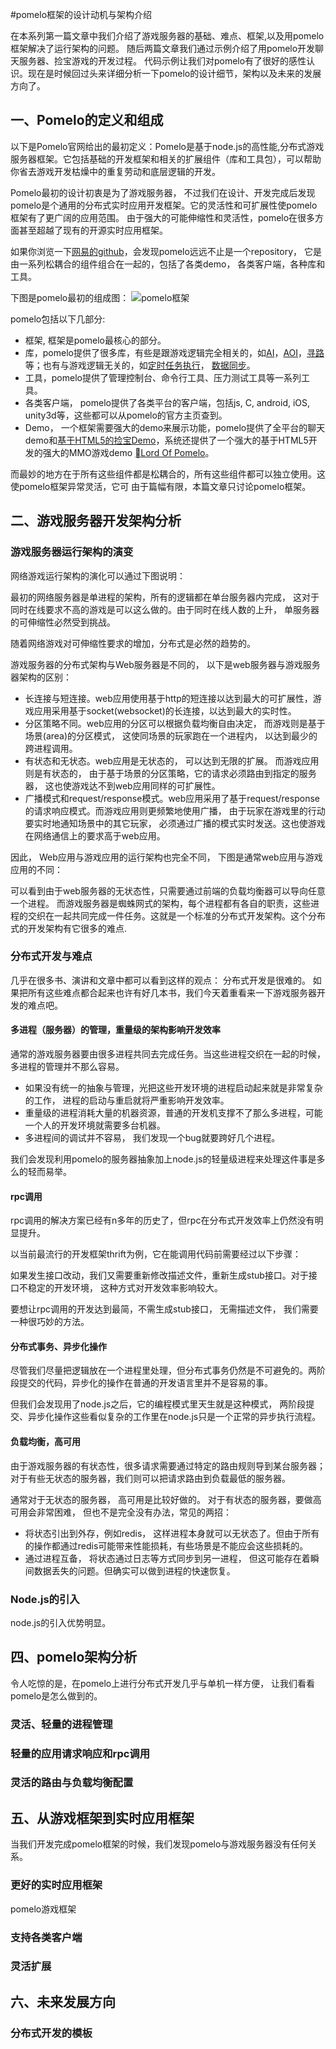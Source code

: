 #pomelo框架的设计动机与架构介绍

在本系列第一篇文章中我们介绍了游戏服务器的基础、难点、框架,以及用pomelo框架解决了运行架构的问题。 随后两篇文章我们通过示例介绍了用pomelo开发聊天服务器、捡宝游戏的开发过程。
代码示例让我们对pomelo有了很好的感性认识。现在是时候回过头来详细分析一下pomelo的设计细节，架构以及未来的发展方向了。 

## 一、Pomelo的定义和组成


以下是Pomelo官网给出的最初定义：Pomelo是基于node.js的高性能,分布式游戏服务器框架。它包括基础的开发框架和相关的扩展组件（库和工具包），可以帮助你省去游戏开发枯燥中的重复劳动和底层逻辑的开发。

Pomelo最初的设计初衷是为了游戏服务器， 不过我们在设计、开发完成后发现pomelo是个通用的分布式实时应用开发框架。它的灵活性和可扩展性使pomelo框架有了更广阔的应用范围。 由于强大的可能伸缩性和灵活性，pomelo在很多方面甚至超越了现有的开源实时应用框架。

如果你浏览一下[网易的github](https://github.com/NetEase/)，会发现pomelo远远不止是一个repository， 它是由一系列松耦合的组件组合在一起的，包括了各类demo， 各类客户端，各种库和工具。

下图是pomelo最初的组成图：
 ![pomelo框架](http://pomelo.netease.com/resource/documentImage/pomeloFramework.png)

pomelo包括以下几部分:

* 框架, 框架是pomelo最核心的部分。
* 库，pomelo提供了很多库，有些是跟游戏逻辑完全相关的，如[AI](https://github.com/NetEase/pomelo-bt)，[AOI](https://github.com/NetEase/pomelo-aoi)，[寻路](https://github.com/NetEase/pomelo-pathfinding)等；也有与游戏逻辑无关的，如[定时任务执行](https://github.com/NetEase/pomelo-scheduler)， [数据同步](https://github.com/NetEase/pomelo-sync)。
* 工具，pomelo提供了管理控制台、命令行工具、压力测试工具等一系列工具。
* 各类客户端， pomelo提供了各类平台的客户端，包括js, C, android, iOS, unity3d等，这些都可以从pomelo的官方主页查到。
* Demo， 一个框架需要强大的demo来展示功能，pomelo提供了全平台的聊天demo和[基于HTML5的捡宝Demo](https://github.com/NetEase/treasures)，系统还提供了一个强大的基于HTML5开发的强大的MMO游戏demo [Lord Of Pomelo](https://github.com/NetEase/lordofpomelo)。

而最妙的地方在于所有这些组件都是松耦合的，所有这些组件都可以独立使用。这使pomelo框架异常灵活，它可
由于篇幅有限，本篇文章只讨论pomelo框架。

## 二、游戏服务器开发架构分析

### 游戏服务器运行架构的演变

网络游戏运行架构的演化可以通过下图说明：



最初的网络服务器是单进程的架构，所有的逻辑都在单台服务器内完成， 这对于同时在线要求不高的游戏是可以这么做的。由于同时在线人数的上升， 单服务器的可伸缩性必然受到挑战。

随着网络游戏对可伸缩性要求的增加，分布式是必然的趋势的。

游戏服务器的分布式架构与Web服务器是不同的， 以下是web服务器与游戏服务器架构的区别：

* 长连接与短连接。web应用使用基于http的短连接以达到最大的可扩展性，游戏应用采用基于socket(websocket)的长连接，以达到最大的实时性。
* 分区策略不同。web应用的分区可以根据负载均衡自由决定， 而游戏则是基于场景(area)的分区模式， 这使同场景的玩家跑在一个进程内， 以达到最少的跨进程调用。
* 有状态和无状态。web应用是无状态的， 可以达到无限的扩展。 而游戏应用则是有状态的， 由于基于场景的分区策略，它的请求必须路由到指定的服务器， 这也使游戏达不到web应用同样的可扩展性。
* 广播模式和request/response模式。web应用采用了基于request/response的请求响应模式。而游戏应用则更频繁地使用广播， 由于玩家在游戏里的行动要实时地通知场景中的其它玩家， 必须通过广播的模式实时发送。这也使游戏在网络通信上的要求高于web应用。


因此， Web应用与游戏应用的运行架构也完全不同， 下图是通常web应用与游戏应用的不同：




可以看到由于web服务器的无状态性，只需要通过前端的负载均衡器可以导向任意一个进程。
而游戏服务器是蜘蛛网式的架构，每个进程都有各自的职责，这些进程的交织在一起共同完成一件任务。这就是一个标准的分布式开发架构。这个分布式的开发架构有它很多的难点.


### 分布式开发与难点

几乎在很多书、演讲和文章中都可以看到这样的观点： 分布式开发是很难的。 如果把所有这些难点都合起来也许有好几本书，我们今天着重看来一下游戏服务器开发的难点吧。

#### 多进程（服务器）的管理，重量级的架构影响开发效率

通常的游戏服务器要由很多进程共同去完成任务。当这些进程交织在一起的时候，多进程的管理并不那么容易。

* 如果没有统一的抽象与管理，光把这些开发环境的进程启动起来就是非常复杂的工作， 进程的启动与重启就将严重影响开发效率。
* 重量级的进程消耗大量的机器资源，普通的开发机支撑不了那么多进程，可能一个人的开发环境就需要多台机器。
* 多进程间的调试并不容易， 我们发现一个bug就要跨好几个进程。

我们会发现利用pomelo的服务器抽象加上node.js的轻量级进程来处理这件事是多么的轻而易举。


#### rpc调用

rpc调用的解决方案已经有n多年的历史了，但rpc在分布式开发效率上仍然没有明显提升。

以当前最流行的开发框架thrift为例，它在能调用代码前需要经过以下步骤：


如果发生接口改动，我们又需要重新修改描述文件，重新生成stub接口。对于接口不稳定的开发环境， 这种方式对开发效率影响较大。

要想让rpc调用的开发达到最简，不需生成stub接口， 无需描述文件， 我们需要一种很巧妙的方法。


#### 分布式事务、异步化操作

尽管我们尽量把逻辑放在一个进程里处理，但分布式事务仍然是不可避免的。两阶段提交的代码，异步化的操作在普通的开发语言里并不是容易的事。

但我们会发现用了node.js之后，它的编程模式里天生就是这种模式， 两阶段提交、异步化操作这些看似复杂的工作里在node.js只是一个正常的异步执行流程。


####  负载均衡，高可用

由于游戏服务器的有状态性，很多请求需要通过特定的路由规则导到某台服务器；对于有些无状态的服务器，我们则可以把请求路由到负载最低的服务器。

通常对于无状态的服务器， 高可用是比较好做的。
对于有状态的服务器，要做高可用会非常困难， 但也不是完全没有办法，常见的两招：

* 将状态引出到外存，例如redis， 这样进程本身就可以无状态了。但由于所有的操作都通过redis可能带来性能损耗，有些场景是不能应会这些损耗的。
* 通过进程互备， 将状态通过日志等方式同步到另一进程， 但这可能存在着瞬间数据丢失的问题。但确实可以做到进程的快速恢复。


### Node.js的引入

node.js的引入优势明显。 


## 四、pomelo架构分析

令人吃惊的是，在pomelo上进行分布式开发几乎与单机一样方便， 让我们看看pomelo是怎么做到的。


### 灵活、轻量的进程管理

### 轻量的应用请求响应和rpc调用 

### 灵活的路由与负载均衡配置




## 五、从游戏框架到实时应用框架

当我们开发完成pomelo框架的时候，我们发现pomelo与游戏服务器没有任何关系。

### 更好的实时应用框架

pomelo游戏框架


### 支持各类客户端

### 灵活扩展




## 六、未来发展方向

### 分布式开发的模板

### 


